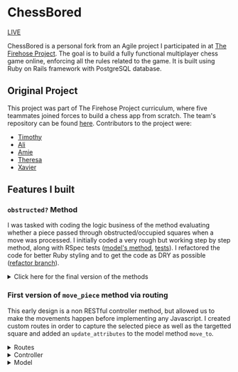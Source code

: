 # ChessBored

[LIVE](https://chessbored.herokuapp.com)

ChessBored is a personal fork from an Agile project I participated in at [The Firehose Project](https://thefirehoseproject.com/). The goal is to build a fully functional multiplayer chess game online, enforcing all the rules related to the game. It is built using Ruby on Rails framework with PostgreSQL database.

## Original Project

This project was part of The Firehose Project curriculum, where five teammates joined forces to build a chess app from scratch. The team's repository can be found [here](https://github.com/MeetingTime404/MeetingTime404).
Contributors to the project were:
- [Timothy](https://github.com/netdev01)
- [Ali](https://github.com/AliLynne)
- [Amie](https://github.com/cthao04)
- [Theresa](https://github.com/tbarin)
- [Xavier](https://github.com/Muzzh)

## Features I built

### ```obstructed?``` Method

I was tasked with coding the logic business of the method evaluating whether a piece passed through obstructed/occupied squares when a move was processed. I initially coded a very rough but working step by step method, along with RSpec tests ([model's method](https://github.com/MeetingTime404/MeetingTime404/blob/28f10a4ada2f25c35505caab545ee37800cd2c95/app/models/chess_piece.rb), [tests](https://github.com/MeetingTime404/MeetingTime404/blob/28f10a4ada2f25c35505caab545ee37800cd2c95/spec/models/chess_piece_spec.rb)). I refactored the code for better Ruby styling and to get the code as DRY as possible ([refactor branch](https://github.com/MeetingTime404/MeetingTime404/tree/refactor_obstructed)).
<details>
  <summary>Click here for the final version of the methods</summary>
  
  ```ruby
  # app/models/chess_piece.rb
  def obstructed?(x_target, y_target)
    case
      when horizontal_move?(x_target, y_target)
        horizontal_obstruction?(x_target)
      when vertical_move?(x_target, y_target)
        vertical_obstruction?(y_target)
      when diagonal_move?(x_target, y_target)
        diagonal_obstruction?(x_target, y_target)
      else
        false
    end
  end

  def horizontal_move?(x_target, y_target)
    x != x_target && y == y_target
  end

  def vertical_move?(x_target, y_target)
    x == x_target && y != y_target
  end

  def diagonal_move?(x_target, y_target)
    (x_target - x).abs == (y_target - y).abs
  end

  def horizontal_obstruction?(x_target)
    direction = x_target > x ? 1 : -1
    (x + direction).step(x_target - direction, direction) do |x_current|
      return true if occupied?(x_current, y)
    end
    false
  end

  def vertical_obstruction?(y_target)
    direction = y_target > y ? 1 : -1
    (y + direction).step(y_target - direction, direction) do |y_current|
      return true if occupied?(x, y_current)
    end
    false
  end

  def diagonal_obstruction?(x_target, y_target)
    x_direction = x_target > x ? 1 : -1
    y_direction = y_target > y ? 1 : -1
    (x + x_direction).step(x_target - x_direction, x_direction) do |x_current|
      y_current = y + ((x_current - x).abs * y_direction)
      return true if occupied?(x_current, y_current)
    end
    false
  end

  def occupied?(x_current, y_current)
    game.chess_pieces.where(x: x_current, y: y_current).present?
  end
  ```
</details>

### First version of `move_piece` method via routing

This early design is a non RESTful controller method, but allowed us to make the movements happen before implementing any Javascript.
I created custom routes in order to capture the selected piece as well as the targetted square and added an `update_attributes` to the model method `move_to`.
<details>
  <summary>Routes</summary>

  ```ruby
  # config/routes.rb
  get 'games/:id/select_piece/:chess_piece_id', to: 'games#show', as: :select_piece

  put 'games/:id/move_piece/:chess_piece_id/:x_target/:y_target', to: 'games#move_piece', as: :move_to

  ```

</details>
<details>
  <summary>Controller</summary>

  ```ruby
  # app/controllers/games_controller.rb
  def show
    if params[:chess_piece_id]
      @selected_piece = ChessPiece.find(params[:chess_piece_id])
    end
  end
    
  def move_piece
    if @game.in_progress? || @game.in_check?
      piece = ChessPiece.find(params[:chess_piece_id])
      if current_user.id == piece.user_id
        if piece.move_to(params[:x_target].to_i, params[:y_target].to_i)
          current_game.swap_turn
        else
          flash[:notice] = "Can't do that!"
        end
      else
        flash[:notice] = 'This is not your piece!'
      end
    end
    redirect_to game_path
  end

  ```
</details>
<details>
  <summary>Model</summary>

  ```ruby
  # app/models/chess_piece.rb
  def move_to(x_target, y_target)
    return false unless valid_move?(x_target, y_target)
    update_attributes(x: x_target, y: y_target)
    true
  end
  ```
</details>

